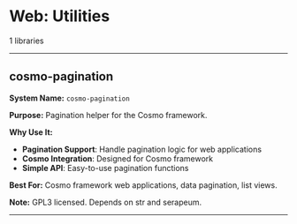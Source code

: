 # Web: Utilities

1 libraries

---

## cosmo-pagination

**System Name:** `cosmo-pagination`

**Purpose:** Pagination helper for the Cosmo framework.

**Why Use It:**
- **Pagination Support**: Handle pagination logic for web applications
- **Cosmo Integration**: Designed for Cosmo framework
- **Simple API**: Easy-to-use pagination functions

**Best For:** Cosmo framework web applications, data pagination, list views.

**Note:** GPL3 licensed. Depends on str and serapeum.

---


